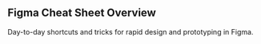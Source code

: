 ## Figma Cheat Sheet Overview

Day-to-day shortcuts and tricks for rapid design and prototyping in Figma.